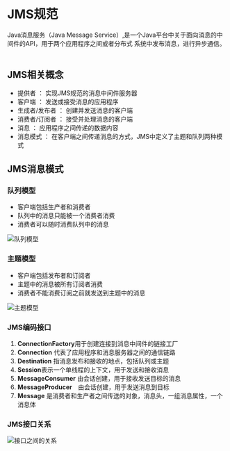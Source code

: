 # JMS规范 
  Java消息服务（Java Message Service）,是一个Java平台中关于面向消息的中间件的API，用于两个应用程序之间或者分布式
    系统中发布消息，进行异步通信。
    
## JMS相关概念
*  提供者 ： 实现JMS规范的消息中间件服务器
* 客户端 ： 发送或接受消息的应用程序
* 生成者/发布者 ： 创建并发送消息的客户端
* 消费者/订阅者 ： 接受并处理消息的客户端
* 消息 ： 应用程序之间传递的数据内容
* 消息模式 ： 在客户端之间传递消息的方式，JMS中定义了主题和队列两种模式

## JMS消息模式

### 队列模型

* 客户端包括生产者和消费者
* 队列中的消息只能被一个消费者消费
* 消费者可以随时消费队列中的消息

![队列模型](https://github.com/Letitmiss/JMS/blob/master/img/006.jpg)


### 主题模型

* 客户端包括发布者和订阅者
* 主题中的消息被所有订阅者消费
* 消费者不能消费订阅之前就发送到主题中的消息

![主题模型](https://github.com/Letitmiss/JMS/blob/master/img/007.jpg)
   
### JMS编码接口 

1. **ConnectionFactory**用于创建连接到消息中间件的链接工厂
2. **Connection** 代表了应用程序和消息服务器之间的通信链路
3. **Destination** 指消息发布和接收的地点，包括队列或主题
4. **Session**表示一个单线程的上下文，用于发送和接收消息
5. **MessageConsumer** 由会话创建，用于接收发送目标的消息
6. **MessageProducer**　由会话创建，用于发送消息到目标
7. **Message** 是消费者和生产者之间传送的对象，消息头，一组消息属性，一个消息体

### JMS接口关系
![接口之间的关系](https://github.com/Letitmiss/JMS/blob/master/img/008.jpg)

